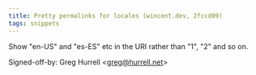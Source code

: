 ```yaml
---
title: Pretty permalinks for locales (wincent.dev, 2fccd09)
tags: snippets
---
```


Show "en-US" and "es-ES" etc in the URI rather than "1", "2" and so on.

Signed-off-by: Greg Hurrell &lt;greg@hurrell.net&gt;
